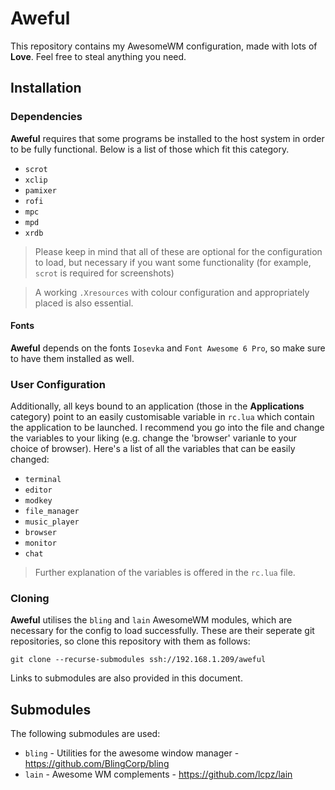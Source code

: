 # Aweful
This repository contains my AwesomeWM configuration, made with lots of **Love**. Feel free to steal anything you need.

## Installation

### Dependencies

**Aweful** requires that some programs be installed to the host system in order to be fully functional. Below is a list of those which fit this category.

- `scrot`
- `xclip`
- `pamixer`
- `rofi`
- `mpc`
- `mpd`
- `xrdb`

> Please keep in mind that all of these are optional for the configuration to load, but necessary if you want some functionality (for example, `scrot` is required for screenshots)

> A working `.Xresources` with colour configuration and appropriately placed is also essential.

#### Fonts

**Aweful** depends on the fonts `Iosevka` and `Font Awesome 6 Pro`, so make sure to have them installed as well.

### User Configuration

Additionally, all keys bound to an application (those in the **Applications** category) point to an easily customisable variable in `rc.lua` which contain the application to be launched. I recommend you go into the file and change the variables to your liking (e.g. change the 'browser' varianle to your choice of browser). Here's a list of all the variables that can be easily changed:

- `terminal`
- `editor`
- `modkey`
- `file_manager`
- `music_player`
- `browser`
- `monitor`
- `chat`

> Further explanation of the variables is offered in the `rc.lua` file.

### Cloning

**Aweful** utilises the `bling` and `lain` AwesomeWM modules, which are necessary for the config to load successfully. These are their seperate git repositories, so clone this repository with them as follows:

```
git clone --recurse-submodules ssh://192.168.1.209/aweful
```

Links to submodules are also provided in this document.

## Submodules

The following submodules are used:
- `bling` - Utilities for the awesome window manager - https://github.com/BlingCorp/bling
- `lain` - Awesome WM complements - https://github.com/lcpz/lain
